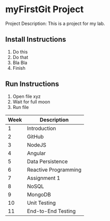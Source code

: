 # myFirstGit Project

Project Description: This is a project for my lab.

## Install Instructions
1. Do this
2. Do that
3. Bla Bla
4. Finish

## Run Instructions
1. Open file xyz
2. Wait for full moon
3. Run file

| Week  | Description |
| ------------- | ------------- |
| 1 | Introduction |
| 2 | GitHub |
| 3 | NodeJS |
| 4 | Angular |
| 5 | Data Persistence |
| 6 | Reactive Programming |
| 7 | Assignment 1 |
| 8 | NoSQL |
| 9 | MongoDB |
| 10 | Unit Testing |
| 11 | End-to-End Testing |
